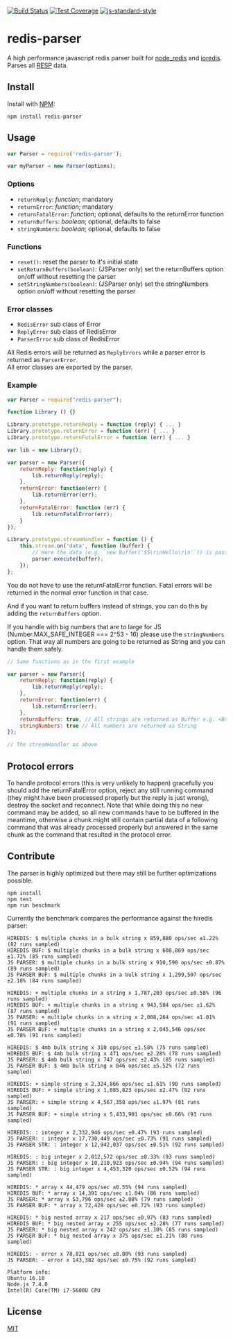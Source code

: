 [![Build Status](https://travis-ci.org/NodeRedis/node-redis-parser.png?branch=master)](https://travis-ci.org/NodeRedis/node-redis-parser)
[![Test Coverage](https://codeclimate.com/github/NodeRedis/node-redis-parser/badges/coverage.svg)](https://codeclimate.com/github/NodeRedis/node-redis-parser/coverage)
[![js-standard-style](https://img.shields.io/badge/code%20style-standard-brightgreen.svg)](http://standardjs.com/)

# redis-parser

A high performance javascript redis parser built for [node_redis](https://github.com/NodeRedis/node_redis) and [ioredis](https://github.com/luin/ioredis). Parses all [RESP](http://redis.io/topics/protocol) data.

## Install

Install with [NPM](https://npmjs.org/):

    npm install redis-parser

## Usage

```js
var Parser = require('redis-parser');

var myParser = new Parser(options);
```

### Options

* `returnReply`: *function*; mandatory
* `returnError`: *function*; mandatory
* `returnFatalError`: *function*; optional, defaults to the returnError function
* `returnBuffers`: *boolean*; optional, defaults to false
* `stringNumbers`: *boolean*; optional, defaults to false

### Functions

* `reset()`: reset the parser to it's initial state
* `setReturnBuffers(boolean)`: (JSParser only) set the returnBuffers option on/off without resetting the parser
* `setStringNumbers(boolean)`: (JSParser only) set the stringNumbers option on/off without resetting the parser

### Error classes

* `RedisError` sub class of Error
* `ReplyError` sub class of RedisError
* `ParserError` sub class of RedisError

All Redis errors will be returned as `ReplyErrors` while a parser error is returned as `ParserError`.  
All error classes are exported by the parser.

### Example

```js
var Parser = require("redis-parser");

function Library () {}

Library.prototype.returnReply = function (reply) { ... }
Library.prototype.returnError = function (err) { ... }
Library.prototype.returnFatalError = function (err) { ... }

var lib = new Library();

var parser = new Parser({
    returnReply: function(reply) {
        lib.returnReply(reply);
    },
    returnError: function(err) {
        lib.returnError(err);
    },
    returnFatalError: function (err) {
        lib.returnFatalError(err);
    }
});

Library.prototype.streamHandler = function () {
    this.stream.on('data', function (buffer) {
        // Here the data (e.g. `new Buffer('$5\r\nHello\r\n'`)) is passed to the parser and the result is passed to either function depending on the provided data.
        parser.execute(buffer);
    });
};
```
You do not have to use the returnFatalError function. Fatal errors will be returned in the normal error function in that case.

And if you want to return buffers instead of strings, you can do this by adding the `returnBuffers` option.

If you handle with big numbers that are to large for JS (Number.MAX_SAFE_INTEGER === 2^53 - 16) please use the `stringNumbers` option. That way all numbers are going to be returned as String and you can handle them safely.

```js
// Same functions as in the first example

var parser = new Parser({
    returnReply: function(reply) {
        lib.returnReply(reply);
    },
    returnError: function(err) {
        lib.returnError(err);
    },
    returnBuffers: true, // All strings are returned as Buffer e.g. <Buffer 48 65 6c 6c 6f>
    stringNumbers: true // All numbers are returned as String
});

// The streamHandler as above
```

## Protocol errors

To handle protocol errors (this is very unlikely to happen) gracefully you should add the returnFatalError option, reject any still running command (they might have been processed properly but the reply is just wrong), destroy the socket and reconnect. Note that while doing this no new command may be added, so all new commands have to be buffered in the meantime, otherwise a chunk might still contain partial data of a following command that was already processed properly but answered in the same chunk as the command that resulted in the protocol error.

## Contribute

The parser is highly optimized but there may still be further optimizations possible.

    npm install
    npm test
    npm run benchmark

Currently the benchmark compares the performance against the hiredis parser:

    HIREDIS: $ multiple chunks in a bulk string x 859,880 ops/sec ±1.22% (82 runs sampled)
    HIREDIS BUF: $ multiple chunks in a bulk string x 608,869 ops/sec ±1.72% (85 runs sampled)
    JS PARSER: $ multiple chunks in a bulk string x 910,590 ops/sec ±0.87% (89 runs sampled)
    JS PARSER BUF: $ multiple chunks in a bulk string x 1,299,507 ops/sec ±2.18% (84 runs sampled)

    HIREDIS: + multiple chunks in a string x 1,787,203 ops/sec ±0.58% (96 runs sampled)
    HIREDIS BUF: + multiple chunks in a string x 943,584 ops/sec ±1.62% (87 runs sampled)
    JS PARSER: + multiple chunks in a string x 2,008,264 ops/sec ±1.01% (91 runs sampled)
    JS PARSER BUF: + multiple chunks in a string x 2,045,546 ops/sec ±0.78% (91 runs sampled)

    HIREDIS: $ 4mb bulk string x 310 ops/sec ±1.58% (75 runs sampled)
    HIREDIS BUF: $ 4mb bulk string x 471 ops/sec ±2.28% (78 runs sampled)
    JS PARSER: $ 4mb bulk string x 747 ops/sec ±2.43% (85 runs sampled)
    JS PARSER BUF: $ 4mb bulk string x 846 ops/sec ±5.52% (72 runs sampled)

    HIREDIS: + simple string x 2,324,866 ops/sec ±1.61% (90 runs sampled)
    HIREDIS BUF: + simple string x 1,085,823 ops/sec ±2.47% (82 runs sampled)
    JS PARSER: + simple string x 4,567,358 ops/sec ±1.97% (81 runs sampled)
    JS PARSER BUF: + simple string x 5,433,901 ops/sec ±0.66% (93 runs sampled)

    HIREDIS: : integer x 2,332,946 ops/sec ±0.47% (93 runs sampled)
    JS PARSER: : integer x 17,730,449 ops/sec ±0.73% (91 runs sampled)
    JS PARSER STR: : integer x 12,942,037 ops/sec ±0.51% (92 runs sampled)

    HIREDIS: : big integer x 2,012,572 ops/sec ±0.33% (93 runs sampled)
    JS PARSER: : big integer x 10,210,923 ops/sec ±0.94% (94 runs sampled)
    JS PARSER STR: : big integer x 4,453,320 ops/sec ±0.52% (94 runs sampled)

    HIREDIS: * array x 44,479 ops/sec ±0.55% (94 runs sampled)
    HIREDIS BUF: * array x 14,391 ops/sec ±1.04% (86 runs sampled)
    JS PARSER: * array x 53,796 ops/sec ±2.08% (79 runs sampled)
    JS PARSER BUF: * array x 72,428 ops/sec ±0.72% (93 runs sampled)

    HIREDIS: * big nested array x 217 ops/sec ±0.97% (83 runs sampled)
    HIREDIS BUF: * big nested array x 255 ops/sec ±2.28% (77 runs sampled)
    JS PARSER: * big nested array x 242 ops/sec ±1.10% (85 runs sampled)
    JS PARSER BUF: * big nested array x 375 ops/sec ±1.21% (88 runs sampled)

    HIREDIS: - error x 78,821 ops/sec ±0.80% (93 runs sampled)
    JS PARSER: - error x 143,382 ops/sec ±0.75% (92 runs sampled)

    Platform info:
    Ubuntu 16.10
    Node.js 7.4.0
    Intel(R) Core(TM) i7-5600U CPU

## License

[MIT](LICENSE)
